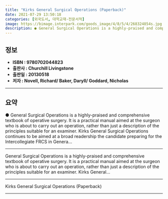 ```yaml
---
title: "Kirks General Surgical Operations (Paperback)"
date: 2021-07-29 13:50:18
categories: [외국도서, 대학교재-전문서적]
image: https://bimage.interpark.com/goods_image/4/8/5/4/268324854s.jpg
description: ● General Surgical Operations is a highly-praised and comprehensive textbook of operative surgery. It is a practical manual aimed at the surgeon who is about t
---
```


## **정보**

- **ISBN : 9780702044823**
- **출판사 : Churchill Livingstone**
- **출판일 : 20130518**
- **저자 : Novell, Richard/ Baker, Daryll/ Goddard, Nicholas**

------



## **요약**

●  General Surgical Operations is a highly-praised and comprehensive textbook of operative surgery. It is a practical manual aimed at the surgeon who is about to carry out an operation, rather than just a description of the principles suitable for an examiner. Kirks General Surgical Operations continues to be aimed at a broad readership the candidate preparing for the Intercollegiate FRCS in Genera...

------

General Surgical Operations is a highly-praised and comprehensive textbook of operative surgery. It is a practical manual aimed at the surgeon who is about to carry out an operation, rather than just a description of the principles suitable for an examiner. Kirks General... 

------


Kirks General Surgical Operations (Paperback) 

------


